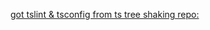 [got tslint & tsconfig from ts tree shaking repo: ](https://github.com/alexjoverm/typescript-library-starter)

